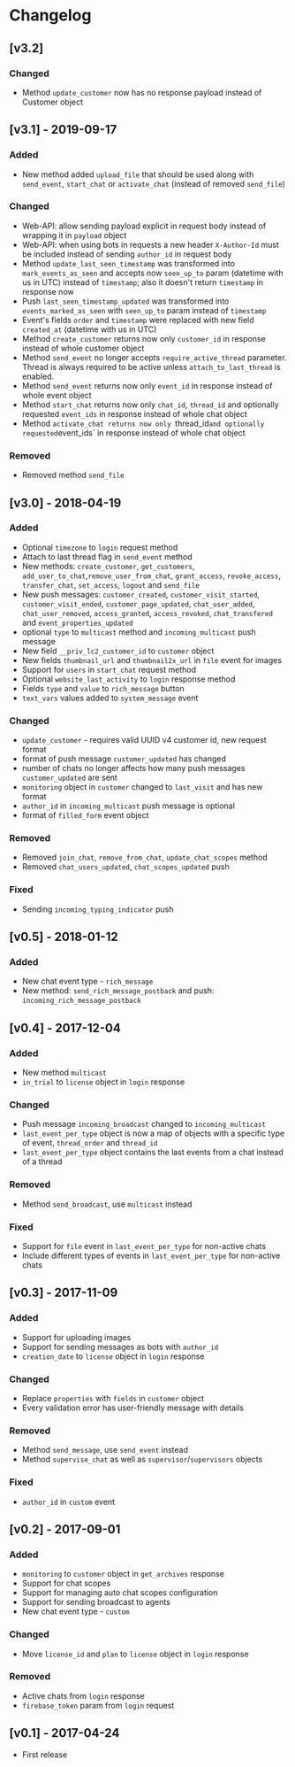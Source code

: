 # Changelog

## [v3.2]

### Changed
- Method `update_customer` now has no response payload instead of Customer object

## [v3.1] - 2019-09-17

### Added
- New method added `upload_file` that should be used along with `send_event`, `start_chat` or `activate_chat` (instead of removed `send_file`)

### Changed
- Web-API: allow sending payload explicit in request body instead of wrapping it in `payload` object
- Web-API: when using bots in requests a new header `X-Author-Id` must be included instead of sending `author_id` in request body
- Method `update_last_seen_timestamp` was transformed into `mark_events_as_seen` and accepts now `seen_up_to` param (datetime with us in UTC) instead of `timestamp`; also it doesn't return `timestamp` in response now
- Push `last_seen_timestamp_updated` was transformed into `events_marked_as_seen` with `seen_up_to` param instead of `timestamp`
- Event's fields `order` and `timestamp` were replaced with new field `created_at` (datetime with us in UTC)
- Method `create_customer` returns now only `customer_id` in response instead of whole customer object
- Method `send_event` no longer accepts `require_active_thread` parameter.  Thread is always required to be active unless `attach_to_last_thread` is enabled.
- Method `send_event` returns now only `event_id` in response instead of whole event object
- Method `start_chat` returns now only `chat_id`, `thread_id` and optionally requested `event_ids` in response instead of whole chat object
- Method `activate_chat returns now only `thread_id` and optionally requested `event_ids` in response instead of whole chat object

### Removed
- Removed method `send_file`


## [v3.0] - 2018-04-19

### Added
- Optional `timezone` to `login` request method
- Attach to last thread flag in `send_event` method
- New methods: `create_customer`, `get_customers`, `add_user_to_chat`,`remove_user_from_chat`, `grant_access`, `revoke_access`, `transfer_chat`, `set_access`, `logout` and `send_file`
- New push messages: `customer_created`, `customer_visit_started`, `customer_visit_ended`, `customer_page_updated`, `chat_user_added`, `chat_user_removed`, `access_granted`, `access_revoked`, `chat_transfered` and `event_properties_updated`
- optional `type` to `multicast` method and `incoming_multicast` push message
- New field `__priv_lc2_customer_id` to `customer` object
- New fields `thumbnail_url` and `thumbnail2x_url` in `file` event for images
- Support for `users` in `start_chat` request method
- Optional `website_last_activity` to `login` response method
- Fields `type` and `value` to `rich_message` button
- `text_vars` values added to `system_message` event

### Changed
- `update_customer` - requires valid UUID v4 customer id, new request format
- format of push message `customer_updated` has changed
- number of chats no longer affects how many push messages `customer_updated` are sent
- `monitoring` object in `customer` changed to `last_visit` and has new format
- `author_id` in `incoming_multicast` push message is optional
- format of `filled_form` event object

### Removed
- Removed `join_chat`, `remove_from_chat`, `update_chat_scopes` method
- Removed `chat_users_updated`, `chat_scopes_updated` push

### Fixed
- Sending `incoming_typing_indicator` push

## [v0.5] - 2018-01-12

### Added
- New chat event type - `rich_message`
- New method: `send_rich_message_postback` and push: `incoming_rich_message_postback`

## [v0.4] - 2017-12-04

### Added
- New method `multicast`
- `in_trial` to `license` object in `login` response

### Changed
- Push message `incoming_broadcast` changed to `incoming_multicast`
- `last_event_per_type` object is now a map of objects with a specific type of event, `thread_order` and `thread_id`
- `last_event_per_type` object contains the last events from a chat instead of a thread

### Removed
- Method `send_broadcast`, use `multicast` instead

### Fixed
- Support for `file` event in `last_event_per_type` for non-active chats
- Include different types of events in `last_event_per_type` for non-active chats

## [v0.3] - 2017-11-09

### Added
- Support for uploading images
- Support for sending messages as bots with `author_id`
- `creation_date` to `license` object in `login` response

### Changed
- Replace `properties` with `fields` in `customer` object
- Every validation error has user-friendly message with details

### Removed
- Method `send_message`, use `send_event` instead
- Method `supervise_chat` as well as `supervisor`/`supervisors` objects

### Fixed
 - `author_id` in `custom` event

## [v0.2] - 2017-09-01

### Added
- `monitoring` to `customer` object in `get_archives` response
- Support for chat scopes
- Support for managing auto chat scopes configuration
- Support for sending broadcast to agents
- New chat event type - `custom`

### Changed
- Move `license_id` and `plan` to `license` object in `login` response

### Removed
- Active chats from `login` response
- `firebase_token` param from `login` request

## [v0.1] - 2017-04-24

- First release
